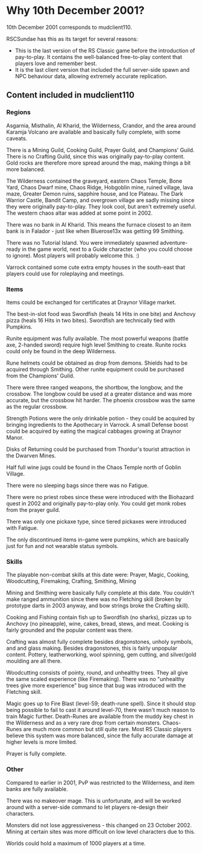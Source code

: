 Why 10th December 2001?
=======================

10th December 2001 corresponds to mudclient110.

RSCSundae has this as its target for several reasons:

- This is the last version of the RS Classic game before the introduction
  of pay-to-play.
  It contains the well-balanced free-to-play content that players love
  and remember best.
- It is the last client version that included the full server-side spawn
  and NPC behaviour data, allowing extremely accurate replication.

Content included in mudclient110
--------------------------------

### Regions

Asgarnia, Misthalin, Al Kharid, the Wilderness, Crandor,
and the area around Karamja Volcano are available and basically
fully complete, with some caveats.

There is a Mining Guild, Cooking Guild, Prayer Guild, and Champions' Guild.
There is no Crafting Guild, since this was originally pay-to-play
content. Gold rocks are therefore more spread around the map,
making things a bit more balanced.

The Wilderness contained the graveyard, eastern Chaos Temple, Bone Yard,
Chaos Dwarf mine, Chaos Ridge, Hobgoblin mine, ruined village,
lava maze, Greater Demon ruins, sapphire house, and Ice Plateau.
The Dark Warrior Castle, Bandit Camp, and overgrown village are sadly
missing since they were originally pay-to-play. They look cool, but
aren't extremely useful. The western chaos altar was added at some point
in 2002.

There was no bank in Al Kharid.  This means the furnace closest
to an item bank is in Falador - just like when Bluerose13x was getting
99 Smithing.

There was no Tutorial Island. You were immediately spawned
adventure-ready in the game world, next to a Guide character (who
you could choose to ignore).  Most players will probably welcome this. :)

Varrock contained some cute extra empty houses in the south-east
that players could use for roleplaying and meetings.

### Items

Items could be exchanged for certificates at Draynor Village market.

The best-in-slot food was Swordfish (heals 14 Hits in one bite) and
Anchovy pizza (heals 16 Hits in two bites).
Swordfish are technically tied with Pumpkins.

Runite equipment was fully available.  The most powerful weapons
(battle axe, 2-handed sword) require high level Smithing to create.
Runite rocks could only be found in the deep Wilderness.

Rune helmets could be obtained as drop from demons.  Shields had to be
acquired through Smithing.  Other runite equipment could be purchased
from the Champions' Guild.

There were three ranged weapons, the shortbow, the longbow, and
the crossbow.  The longbow could be used at a greater distance
and was more accurate, but the crossbow hit harder.
The phoenix crossbow was the same as the regular crossbow.

Strength Potions were the only drinkable potion - they could be acquired
by bringing ingredients to the Apothecary in Varrock.  A small Defense
boost could be acquired by eating the magical cabbages growing at Draynor
Manor.

Disks of Returning could be purchased from Thordur's tourist
attraction in the Dwarven Mines.

Half full wine jugs could be found in the Chaos Temple north
of Goblin Village.

There were no sleeping bags since there was no Fatigue.

There were no priest robes since these were introduced with the
Biohazard quest in 2002 and originally pay-to-play only.
You could get monk robes from the prayer guild.

There was only one pickaxe type, since tiered pickaxes were introduced
with Fatigue.

The only discontinued items in-game were pumpkins, which are
basically just for fun and not wearable status symbols.

### Skills

The playable non-combat skills at this date were:
Prayer, Magic, Cooking, Woodcutting, Firemaking, Crafting,
Smithing, Mining

Mining and Smithing were basically fully complete at this date.
You couldn't make ranged ammunition since there was no Fletching skill
(broken by prototype darts in 2003 anyway, and bow strings broke
the Crafting skill).

Cooking and Fishing contain fish up to Swordfish (no sharks),
pizzas up to Anchovy (no pineapple), wine, cakes, bread,
stews, and meat.  Cooking is fairly grounded and the popular
content was there.

Crafting was almost fully complete besides dragonstones,
unholy symbols, and and glass making.  Besides dragonstones,
this is fairly unpopular content.  Pottery, leatherworking,
wool spinning, gem cutting, and silver/gold moulding are all there.

Woodcutting consists of pointy, round, and unhealthy trees.
They all give the same scaled experience (like Firemaking).
There was no "unhealthy trees give more experience" bug since
that bug was introduced with the Fletching skill.

Magic goes up to Fire Blast (level-59; death-rune spell).
Since it should stop being possible to fail to cast it
around level-70, there wasn't much reason to train Magic further.
Death-Runes are available from the muddy key chest in the
Wilderness and as a very rare drop from certain monsters.
Chaos-Runes are much more common but still quite rare.
Most RS Classic players believe this system was more balanced,
since the fully accurate damage at higher levels is more limited.

Prayer is fully complete.

### Other

Compared to earlier in 2001, PvP was restricted to the Wilderness,
and item banks are fully available.

There was no makeover mage.  This is unfortunate, and will
be worked around with a server-side command to let players
re-design their characters.

Monsters did not lose aggressiveness - this changed on
23 October 2002.  Mining at certain sites was more difficult
on low level characters due to this.

Worlds could hold a maximum of 1000 players at a time.
